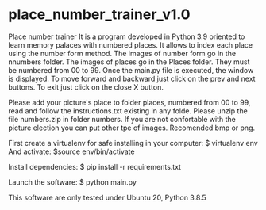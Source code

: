 # place_number_trainer_v1.0
Place number trainer It is a program developed in Python 3.9 oriented to learn memory palaces with numbered places. It allows to index each place using the number form method. The images of number form go in the nnumbers folder. The images of places go in the Places folder. They must be numbered from 00 to 99. Once the main.py file is executed, the window is displayed. To move forward and backward just click on the prev and next buttons. To exit just click on the close X button. 

Please add your picture's place to folder places, numbered from 00 to 99, read and follow the instructions.txt existing in any folde.
Please unzip the file numbers.zip in folder numbers. If you are not confortable with the picture election you can put other tpe of images. Recomended bmp or png.

First create a virtualenv for safe installing in your computer:
$ virtualenv env
And activate:
$source env/bin/activate

Install dependencies:
$ pip install -r requirements.txt

Launch the software:
$ python main.py

This software are only tested under Ubuntu 20, Python 3.8.5 
